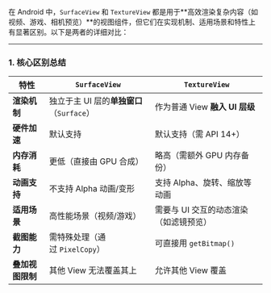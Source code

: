 在 Android 中，`SurfaceView` 和 `TextureView` 都是用于**高效渲染复杂内容（如视频、游戏、相机预览）**的视图组件，但它们在实现机制、适用场景和特性上有显著区别。以下是两者的详细对比：

---

### **1. 核心区别总结**

|特性|`SurfaceView`|`TextureView`|
|---|---|---|
|**渲染机制**|独立于主 UI 层的**单独窗口**（`Surface`）|作为普通 View **融入 UI 层级**|
|**硬件加速**|默认支持|默认支持（需 API 14+）|
|**内存消耗**|更低（直接由 GPU 合成）|略高（需额外 GPU 内存备份）|
|**动画支持**|不支持 Alpha 动画/变形|支持 Alpha、旋转、缩放等动画|
|**适用场景**|高性能场景（视频/游戏）|需要与 UI 交互的动态渲染（如滤镜预览）|
|**截图能力**|需特殊处理（通过 `PixelCopy`）|可直接用 `getBitmap()`|
|**叠加视图限制**|其他 View 无法覆盖其上|允许其他 View 覆盖|